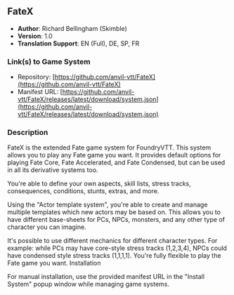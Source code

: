 ## FateX	
* **Author**: Richard Bellingham (Skimble)
* **Version**: 1.0
* **Translation Support**: EN (Full), DE, SP, FR
### Link(s) to Game System	
* Repository: [https://github.com/anvil-vtt/FateX](https://github.com/anvil-vtt/FateX)
* Manifest URL: [https://github.com/anvil-vtt/FateX/releases/latest/download/system.json](https://github.com/anvil-vtt/FateX/releases/latest/download/system.json)
### Description
FateX is the extended Fate game system for FoundryVTT. This system allows you to play any Fate game you want. It provides default options for playing Fate Core, Fate Accelerated, and Fate Condensed, but can be used in all its derivative systems too.

You're able to define your own aspects, skill lists, stress tracks, consequences, conditions, stunts, extras, and more.

Using the "Actor template system", you're able to create and manage multiple templates which new actors may be based on. This allows you to have different base-sheets for PCs, NPCs, monsters, and any other type of character you can imagine.

It's possible to use different mechanics for different character types. For example: while PCs may have core-style stress tracks (1,2,3,4), NPCs could have condensed style stress tracks (1,1,1,1). You're fully flexible to play the Fate game you want.
Installation

For manual installation, use the provided manifest URL in the "Install System" popup window while managing game systems.
